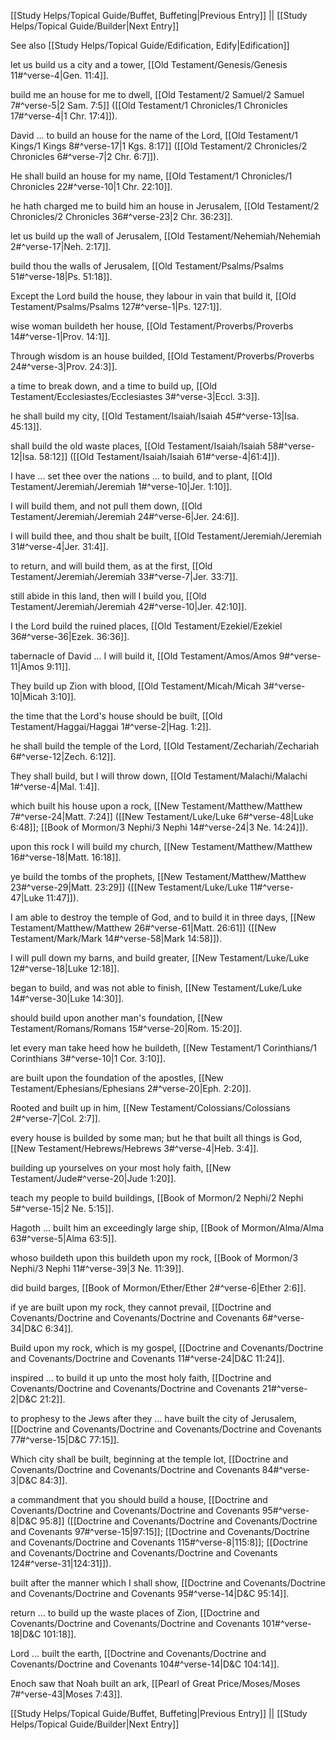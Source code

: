 [[Study Helps/Topical Guide/Buffet, Buffeting|Previous Entry]]  ||  [[Study Helps/Topical Guide/Builder|Next Entry]]

 See also [[Study Helps/Topical Guide/Edification, Edify|Edification]]

 let us build us a city and a tower, [[Old Testament/Genesis/Genesis 11#^verse-4|Gen. 11:4]].

 build me an house for me to dwell, [[Old Testament/2 Samuel/2 Samuel 7#^verse-5|2 Sam. 7:5]] ([[Old Testament/1 Chronicles/1 Chronicles 17#^verse-4|1 Chr. 17:4]]).

 David ... to build an house for the name of the Lord, [[Old Testament/1 Kings/1 Kings 8#^verse-17|1 Kgs. 8:17]] ([[Old Testament/2 Chronicles/2 Chronicles 6#^verse-7|2 Chr. 6:7]]).

 He shall build an house for my name, [[Old Testament/1 Chronicles/1 Chronicles 22#^verse-10|1 Chr. 22:10]].

 he hath charged me to build him an house in Jerusalem, [[Old Testament/2 Chronicles/2 Chronicles 36#^verse-23|2 Chr. 36:23]].

 let us build up the wall of Jerusalem, [[Old Testament/Nehemiah/Nehemiah 2#^verse-17|Neh. 2:17]].

 build thou the walls of Jerusalem, [[Old Testament/Psalms/Psalms 51#^verse-18|Ps. 51:18]].

 Except the Lord build the house, they labour in vain that build it, [[Old Testament/Psalms/Psalms 127#^verse-1|Ps. 127:1]].

 wise woman buildeth her house, [[Old Testament/Proverbs/Proverbs 14#^verse-1|Prov. 14:1]].

 Through wisdom is an house builded, [[Old Testament/Proverbs/Proverbs 24#^verse-3|Prov. 24:3]].

 a time to break down, and a time to build up, [[Old Testament/Ecclesiastes/Ecclesiastes 3#^verse-3|Eccl. 3:3]].

 he shall build my city, [[Old Testament/Isaiah/Isaiah 45#^verse-13|Isa. 45:13]].

 shall build the old waste places, [[Old Testament/Isaiah/Isaiah 58#^verse-12|Isa. 58:12]] ([[Old Testament/Isaiah/Isaiah 61#^verse-4|61:4]]).

 I have ... set thee over the nations ... to build, and to plant, [[Old Testament/Jeremiah/Jeremiah 1#^verse-10|Jer. 1:10]].

 I will build them, and not pull them down, [[Old Testament/Jeremiah/Jeremiah 24#^verse-6|Jer. 24:6]].

 I will build thee, and thou shalt be built, [[Old Testament/Jeremiah/Jeremiah 31#^verse-4|Jer. 31:4]].

 to return, and will build them, as at the first, [[Old Testament/Jeremiah/Jeremiah 33#^verse-7|Jer. 33:7]].

 still abide in this land, then will I build you, [[Old Testament/Jeremiah/Jeremiah 42#^verse-10|Jer. 42:10]].

 I the Lord build the ruined places, [[Old Testament/Ezekiel/Ezekiel 36#^verse-36|Ezek. 36:36]].

 tabernacle of David ... I will build it, [[Old Testament/Amos/Amos 9#^verse-11|Amos 9:11]].

 They build up Zion with blood, [[Old Testament/Micah/Micah 3#^verse-10|Micah 3:10]].

 the time that the Lord's house should be built, [[Old Testament/Haggai/Haggai 1#^verse-2|Hag. 1:2]].

 he shall build the temple of the Lord, [[Old Testament/Zechariah/Zechariah 6#^verse-12|Zech. 6:12]].

 They shall build, but I will throw down, [[Old Testament/Malachi/Malachi 1#^verse-4|Mal. 1:4]].

 which built his house upon a rock, [[New Testament/Matthew/Matthew 7#^verse-24|Matt. 7:24]] ([[New Testament/Luke/Luke 6#^verse-48|Luke 6:48]]; [[Book of Mormon/3 Nephi/3 Nephi 14#^verse-24|3 Ne. 14:24]]).

 upon this rock I will build my church, [[New Testament/Matthew/Matthew 16#^verse-18|Matt. 16:18]].

 ye build the tombs of the prophets, [[New Testament/Matthew/Matthew 23#^verse-29|Matt. 23:29]] ([[New Testament/Luke/Luke 11#^verse-47|Luke 11:47]]).

 I am able to destroy the temple of God, and to build it in three days, [[New Testament/Matthew/Matthew 26#^verse-61|Matt. 26:61]] ([[New Testament/Mark/Mark 14#^verse-58|Mark 14:58]]).

 I will pull down my barns, and build greater, [[New Testament/Luke/Luke 12#^verse-18|Luke 12:18]].

 began to build, and was not able to finish, [[New Testament/Luke/Luke 14#^verse-30|Luke 14:30]].

 should build upon another man's foundation, [[New Testament/Romans/Romans 15#^verse-20|Rom. 15:20]].

 let every man take heed how he buildeth, [[New Testament/1 Corinthians/1 Corinthians 3#^verse-10|1 Cor. 3:10]].

 are built upon the foundation of the apostles, [[New Testament/Ephesians/Ephesians 2#^verse-20|Eph. 2:20]].

 Rooted and built up in him, [[New Testament/Colossians/Colossians 2#^verse-7|Col. 2:7]].

 every house is builded by some man; but he that built all things is God, [[New Testament/Hebrews/Hebrews 3#^verse-4|Heb. 3:4]].

 building up yourselves on your most holy faith, [[New Testament/Jude#^verse-20|Jude 1:20]].

 teach my people to build buildings, [[Book of Mormon/2 Nephi/2 Nephi 5#^verse-15|2 Ne. 5:15]].

 Hagoth ... built him an exceedingly large ship, [[Book of Mormon/Alma/Alma 63#^verse-5|Alma 63:5]].

 whoso buildeth upon this buildeth upon my rock, [[Book of Mormon/3 Nephi/3 Nephi 11#^verse-39|3 Ne. 11:39]].

 did build barges, [[Book of Mormon/Ether/Ether 2#^verse-6|Ether 2:6]].

 if ye are built upon my rock, they cannot prevail, [[Doctrine and Covenants/Doctrine and Covenants/Doctrine and Covenants 6#^verse-34|D&C 6:34]].

 Build upon my rock, which is my gospel, [[Doctrine and Covenants/Doctrine and Covenants/Doctrine and Covenants 11#^verse-24|D&C 11:24]].

 inspired ... to build it up unto the most holy faith, [[Doctrine and Covenants/Doctrine and Covenants/Doctrine and Covenants 21#^verse-2|D&C 21:2]].

 to prophesy to the Jews after they ... have built the city of Jerusalem, [[Doctrine and Covenants/Doctrine and Covenants/Doctrine and Covenants 77#^verse-15|D&C 77:15]].

 Which city shall be built, beginning at the temple lot, [[Doctrine and Covenants/Doctrine and Covenants/Doctrine and Covenants 84#^verse-3|D&C 84:3]].

 a commandment that you should build a house, [[Doctrine and Covenants/Doctrine and Covenants/Doctrine and Covenants 95#^verse-8|D&C 95:8]] ([[Doctrine and Covenants/Doctrine and Covenants/Doctrine and Covenants 97#^verse-15|97:15]]; [[Doctrine and Covenants/Doctrine and Covenants/Doctrine and Covenants 115#^verse-8|115:8]]; [[Doctrine and Covenants/Doctrine and Covenants/Doctrine and Covenants 124#^verse-31|124:31]]).

 built after the manner which I shall show, [[Doctrine and Covenants/Doctrine and Covenants/Doctrine and Covenants 95#^verse-14|D&C 95:14]].

 return ... to build up the waste places of Zion, [[Doctrine and Covenants/Doctrine and Covenants/Doctrine and Covenants 101#^verse-18|D&C 101:18]].

 Lord ... built the earth, [[Doctrine and Covenants/Doctrine and Covenants/Doctrine and Covenants 104#^verse-14|D&C 104:14]].

 Enoch saw that Noah built an ark, [[Pearl of Great Price/Moses/Moses 7#^verse-43|Moses 7:43]].

[[Study Helps/Topical Guide/Buffet, Buffeting|Previous Entry]]  ||  [[Study Helps/Topical Guide/Builder|Next Entry]]